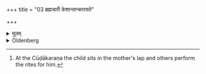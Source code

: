 +++
title = "03 ब्रह्मचारी केशान्तान्कारयते"

+++

<details><summary>मूलम्</summary>

ब्रह्मचारी केशान्तान्कारयते ३
</details>

<details><summary>Oldenberg</summary>

3. [^3]  The student has his hair (and beard) cut himself.


[^3]:  At the Cūḍākaraṇa the child sits in the mother's lap and others perform the rites for him.
</details>
